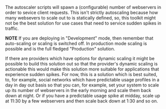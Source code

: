 The autoscaler scripts will spawn a (configurable) number of webservers in order to sevice client requests. 
This isn't strictly autoscaling because how many websevers to scale out to is statically defined, so, this toolkit might not be the best solution for use cases that need to service sudden spikes in traffic.

**NOTE** 
If you are deploying in "Development" mode, then remember that auto-scaling or scaling is switched off. 
In production mode scaling is possible and is the full fledged "Production" solution. 

If there are providers which have options for dynamic scaling it might be possible to build this solution out so that the provider's dynamic scaling is actionable this would make this solution more suitable for applications that experience sudden spikes. For now, this is a solution which is best suited, to, for example, social networks which have predictable usage profiles in a day in day out basis so that you can, for example, set your system to scale up its number of webservers in the early morning and scale them back down at night. Or if you have a predictable usage spike at midday, scale up at 11:30 by a few webservers and then scale back down at 1:30 and so on. 


